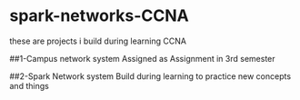 # spark-networks-CCNA

these are projects i build during learning CCNA

##1-Campus network system
Assigned as Assignment in 3rd semester

##2-Spark Network system 
Build during learning to practice new concepts and things
